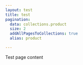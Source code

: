 ```yaml
---
layout: test
title: test
pagination:
  data: collections.product
  size: 2
  addAllPagesToCollections: true
  alias: product

---
```


Test page content
